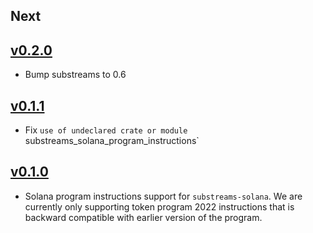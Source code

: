 ## Next

## [v0.2.0](https://github.com/streamingfast/substreams-solana/releases/tag/0.2.0)

* Bump substreams to 0.6

## [v0.1.1](https://github.com/streamingfast/substreams-solana/releases/tag/0.1.1)

* Fix `use of undeclared crate or module `substreams_solana_program_instructions` 

## [v0.1.0](https://github.com/streamingfast/substreams-solana/releases/tag/0.1.0)

* Solana program instructions support for `substreams-solana`. We are currently only supporting token program 2022 instructions that is backward compatible with earlier version of the program.
